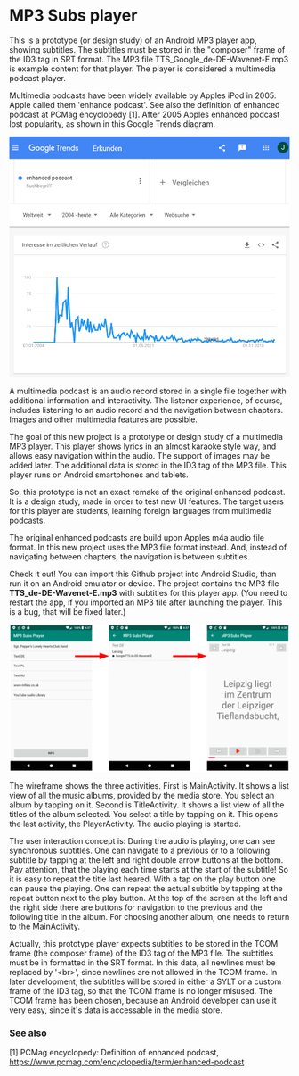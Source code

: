 # MP3 Subs player

This is a prototype (or design study) of an Android MP3 player app, showing subtitles. The subtitles must be stored in the "composer" frame of the ID3 tag in SRT format. The MP3 file TTS_Google_de-DE-Wavenet-E.mp3 is example content for that player. The player is considered a multimedia podcast player.

Multimedia podcasts have been widely available by Apples iPod in 2005. Apple called them 'enhance podcast'. See also the definition of enhanced podcast at PCMag encyclopedy [1]. After 2005 Apples enhanced podcast lost popularity, as shown in this Google Trends diagram. 

![Google Treds of enhanced podcast](enhanced_podcast_trends.png)

A multimedia podcast is an audio record stored in a single file together with additional information and interactivity. The listener experience, of course, includes listening to an audio record and the navigation between chapters. Images and other multimedia features are possible. 

The goal of this new project is a prototype or design study of a multimedia MP3 player. This player shows lyrics in an almost karaoke style way, and allows easy navigation within the audio. The support of images may be added later. The additional data is stored in the ID3 tag of the MP3 file. This player runs on Android smartphones and tablets. 

So, this prototype is not an exact remake of the original enhanced podcast. It is a design study, made in order to test new UI features. The target users for this player are students, learning foreign languages from multimedia podcasts.

The original enhanced podcasts are build upon Apples m4a audio file format. In this new project uses the MP3 file format instead. And, instead of navigating between chapters, the navigation is between subtitles.

Check it out! You can import this Github project into Android Studio, than run it on an Android emulator or device. The project contains the MP3 file __TTS_de-DE-Wavenet-E.mp3__ with subtitles for this player app. (You need to restart the app, if you imported an MP3 file after launching the player. This is a bug, that will be fixed later.)

![wireframe](wireframe.png)

The wireframe shows the three activities. First is MainActivity. It shows a list view of all the music albums, provided by the media store. You select an album by tapping on it. Second is TitleActivity. It shows a list view of all the titles of the album selected. You select a title by tapping on it. This opens the last activity, the PlayerActivity. The audio playing is started. 

The user interaction concept is: During the audio is playing, one can see synchronous subtitles. One can navigate to a previous or to a following subtitle by tapping at the left and right double arrow buttons at the bottom. Pay attention, that the playing each time starts at the start of the subtitle! So it is easy to repeat the title last heared. With a tap on the play button one can pause the playing. One can repeat the actual subtitle by tapping at the repeat button next to the play button. At the top of the screen at the left and the right side there are buttons for navigation to the previous and the following title in the album. For choosing another album, one needs to return to the MainActivity.

Actually, this prototype player expects subtitles to be stored in the TCOM frame (the composer frame) of the ID3 tag of the MP3 file. The subtitles must be in formatted in the SRT format. In this data, all newlines must be replaced by '&lt;br&gt;', since newlines are not allowed in the TCOM frame. In later development, the subtitles will be stored in either a SYLT or a custom frame of the ID3 tag, so that the TCOM frame is no longer misused. The TCOM frame has been chosen, because an Android developer can use it very easy, since it's data is accessable in the media store.

### See also

[1]	PCMag encyclopedy: Definition of enhanced podcast,
https://www.pcmag.com/encyclopedia/term/enhanced-podcast 

